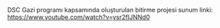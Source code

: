 DSC Gazi programı kapsamında oluşturulan bitirme projesi sunum linki:
https://www.youtube.com/watch?v=ysr2fIJNNd0